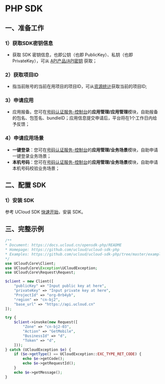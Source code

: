 # PHP SDK

## 一、准备工作

### 1）获取SDK密钥信息

  - 获取 SDK 密钥信息，也即公钥（也即 PublicKey）、私钥（也即PrivateKey），可从 [API产品/API密钥](https://console.ucloud.cn/uapi/apikey) 获取；

### 2）获取项目ID

  - 指当前账号的当前在用项目的项目ID，可从[资源统计](https://console.ucloud.cn/dashboard)获取当前的项目ID;

### 3）申请应用

  - 应用报备。您可在[号码认证服务-控制台](https://console.ucloud.cn/unvs)的**应用管理/应用管理**模块，自助报备的包名、包签名、bundleID；应用信息提交申请后，平台将在1个工作日内给予反馈；
 

### 4）申请应用场景

  - **一键登录**：您可在[号码认证服务-控制台](https://console.ucloud.cn/unvs)的**应用管理/业务场景**模块，自助申请一键登录业务场景；
  - **本机号码**：您可在[号码认证服务-控制台](https://console.ucloud.cn/unvs)的**应用管理/业务场景**模块，自助申请本机号码校验业务场景；

## 二、配置 SDK

### 1）安装 SDK

参考 UCloud SDK [快速开始](https://docs.ucloud.cn/opensdk-php/quickstart)，安装 SDK。



## 三、完整示例

```php
/**
* Document: https://docs.ucloud.cn/opensdk-php/README
* Homepage: https://github.com/ucloud/ucloud-sdk-php
* Examples: https://github.com/ucloud/ucloud-sdk-php/tree/master/examples
*/
use UCloud\Core\Client;
use UCloud\Core\Exception\UCloudException;
use UCloud\Core\Request\Request;

$client = new Client([
    "publicKey" => "Input public key at here",
    "privateKey" => "Input private key at here", 
    "ProjectId" => "org-0rb4yb",
    "region" => "cn-bj2",
    "base_url" => "https://api.ucloud.cn"
]);

try {
    $client->invoke(new Request([
        "Zone" => "cn-bj2-03",
        "Action" => "GetMobile",
        "BusinessId" => "d",
        "Token" => "d",
    ]));
} catch (UCloudException $e) {
    if ($e->getType() == UCloudException::EXC_TYPE_RET_CODE) {
        echo $e->getCode();
        echo $e->getRequestId();
    }
    echo $e->getMessage();
}


```
